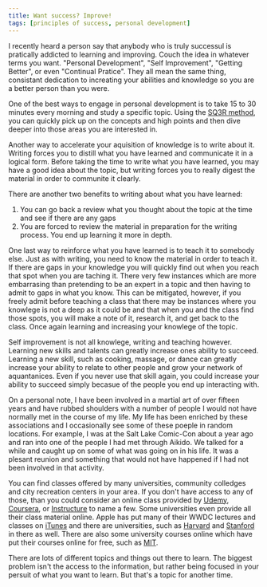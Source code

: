 ```yaml
---
title: Want success? Improve!
tags: [principles of success, personal development]
---
```

I recently heard a person say that anybody who is truly successul is pratically addicted to learning and improving. Couch the idea in whatever terms you want. "Personal Development", "Self Improvement", "Getting Better", or even "Continual Pratice". They all mean the same thing, consistant dedication to increating your abilities and knowledge so you are a better person than you were.

One of the best ways to engage in personal development is to take 15 to 30 minutes every morning and study a specific topic. Using the [SQ3R method][sq3r], you can quickly pick up on the concepts and high points and then dive deeper into those areas you are interested in.

Another way to accelerate your aquisition of knowledge is to write about it. Writing forces you to distill what you have learned and communicate it in a logical form. Before taking the time to write what you have learned, you may have a good idea about the topic, but writing forces you to really digest the material in order to communite it clearly.

There are another two benefits to writing about what you have learned:

1. You can go back a review what you thought about the topic at the time and see if there are any gaps
2. You are forced to review the material in preparation for the writing process. You end up learning it more in depth.

One last way to reinforce what you have learned is to teach it to somebody else. Just as with writing, you need to know the material in order to teach it. If there are gaps in your knowledge you will quickly find out when you reach that spot when you are taching it. There very few instances which are more embarrasing than pretending to be an expert in a topic and then having to admit to gaps in what you know. This can be mitigated, however, if you freely admit before teaching a class that there may be instances where you knowlege is not a deep as it could be and that when you and the class find those spots, you will make a note of it, research it, and get back to the class. Once again learning and increasing your knowlege of the topic.

Self improvement is not all knowlege, writing and teaching however. Learning new skills and talents can greatly increase ones ability to succeed. Learning a new skill, such as cooking, massage, or dance can greatly increase your ability to relate to other people and grow your network of aquantanices. Even if you never use that skill again, you could increase your ability to succeed simply becasue of the people you end up interacting with.

On a personal note, I have been involved in a martial art of over fifteen years and have rubbed shoulders with a number of people I would not have normally met in the course of my life. My life has been enriched by these associations and I occasionally see some of these poeple in random locations. For example, I was at the Salt Lake Comic-Con about a year ago and ran into one of the people I had met through Aikido. We talked for a while and caught up on some of what was going on in his life. It was a plesant reunion and something that would not have happened if I had not been involved in that activity.

You can find classes offered by many universities, community colledges and city recreation centers in your area. If you don't have access to any of those, than you could consider an online class provided by [Udemy][udemy], [Coursera][coursera], or [Instructure][instructure] to name a few. Some universities even provide all their class material online. Apple has put many of their WWDC lectures and classes on [iTunes][wwdc] and there are universities, such as [Harvard][harvard] and [Stanford][stanford] in there as well. There are also some university courses online which have put their courses online for free, such as [MIT][mit].

There are lots of different topics and things out there to learn. The biggest problem isn't the access to the information, but rather being focused in your persuit of what you want to learn. But that's a topic for another time.

[sq3r]: http://www.digitalbias.com/learning,/sq3r,/memory/learning/
[udemy]: https://www.udemy.com/
[coursera]: https://www.coursera.org/
[instructure]: https://www.instructure.com/
[wwdc]: https://itunes.apple.com/us/app/wwdc/id640199958?mt=8
[apple_developer]: https://developer.apple.com/videos/
[stanford]: http://itunes.stanford.edu/
[harvard]: https://itunes.apple.com/us/institution/harvard-university/id379060688
[mit]: http://ocw.mit.edu/index.htm

